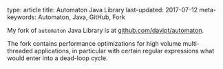 type: article
title: Automaton Java Library
last-updated: 2017-07-12
meta-keywords: Automaton, Java, GitHub, Fork

My fork of `automaton` Java Library is at [github.com/davipt/automaton](https://github.com/davipt/automaton/tree/davipt).

The fork contains performance optimizations for high volume multi-threaded applications, in particular with certain regular expressions what would enter into a dead-loop cycle.

